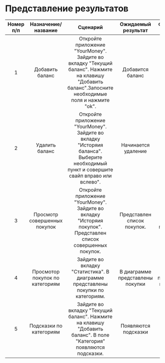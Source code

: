 # Представление результатов

| Номер п/п | Назначение/название | Сценарий | Ожидаемый результат | Фактический результат | Оценка | 
| :------: | :------: | :------: | :------: | :------: | :------: |
| 1 |Добавить баланс | Откройте приложение "YourMoney". Зайдите во вкладку "Текущий баланс". Нажмите на клавишу "Добавить баланс".Запосните необходимые поля и нажмите "ok". | Добавится баланс | Баланс добавится | Тест пройден |
| 2 | Удалить баланс | Откройте приложение "YourMoney". Зайдите во вкладку "Исторяия баланса". Выберите необходимый пункт и совершите свайп вправо или вслево". | Начинается удаление| Удаление начинается | Тест пройден |
| 3 | Просмотр совершенных покупок |Откройте приложение "YourMoney". Зайдите во вкладку "Исторяия покупок". Представлен список совершенных покупок. | Представлен список покупок. | Список покупок представлен. | Тест пройден |
| 4 | Просмотор покупок по категориям|Зайдите во вкладку "Статистика". В диаграмме представлены покупки по категориям. | В диаграмме представлены покупки | Покупки представлены в диаграмме | Тест не пройден |
| 5 | Подсказки по категориям | Зайдите во вкладку "Текущий баланс". Нажмите на клавишу "Добавить баланс". В поле "Категория" появляются подсказки. | Появляются подсказки| Подсказки появляются | Тест пройден |

